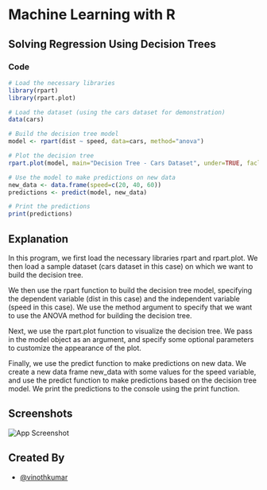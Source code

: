 
# Machine Learning with R

## Solving Regression Using Decision Trees

### Code




```r
# Load the necessary libraries
library(rpart)
library(rpart.plot)

# Load the dataset (using the cars dataset for demonstration)
data(cars)

# Build the decision tree model
model <- rpart(dist ~ speed, data=cars, method="anova")

# Plot the decision tree
rpart.plot(model, main="Decision Tree - Cars Dataset", under=TRUE, faclen=0)

# Use the model to make predictions on new data
new_data <- data.frame(speed=c(20, 40, 60))
predictions <- predict(model, new_data)

# Print the predictions
print(predictions)

```

## Explanation 

In this program, we first load the necessary libraries rpart and rpart.plot. We then load a sample dataset (cars dataset in this case) on which we want to build the decision tree.

We then use the rpart function to build the decision tree model, specifying the dependent variable (dist in this case) and the independent variable (speed in this case). We use the method argument to specify that we want to use the ANOVA method for building the decision tree.

Next, we use the rpart.plot function to visualize the decision tree. We pass in the model object as an argument, and specify some optional parameters to customize the appearance of the plot.

Finally, we use the predict function to make predictions on new data. We create a new data frame new_data with some values for the speed variable, and use the predict function to make predictions based on the decision tree model. We print the predictions to the console using the print function.

## Screenshots

![App Screenshot](https://user-images.githubusercontent.com/68177619/219874799-d0171b51-0950-42b8-a364-eceb4b22fe74.png?text=App+Screenshot+Here)

## Created By

- [@vinothkumar](https://github.com/vinothkumar2/)
